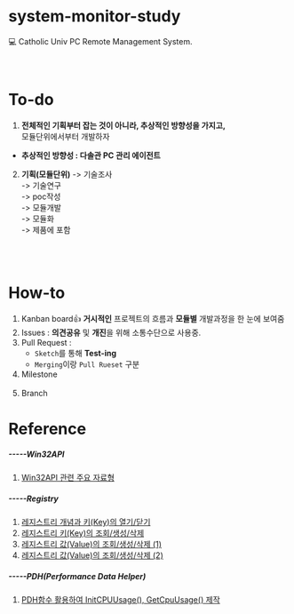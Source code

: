 # **system-monitor-study**
:computer: Catholic Univ PC Remote Management System.<br>
<br><br>
# To-do
1. **전체적인 기획부터 잡는 것이 아니라, 추상적인 방향성을 가지고,**<br> 
모듈단위에서부터 개발하자<br>

* **추상적인 방향성 : 다솔관 PC 관리 에이전트**<br>

2. **기획(모듈단위)**
-> 기술조사 <br>
-> 기술연구 <br>
-> poc작성 <br>
-> 모듈개발 <br>
-> 모듈화 <br>
-> 제품에 포함<br>

<br><br>

# How-to
1. Kanban board:+1: **거시적인** 프로젝트의 흐름과 **모듈별** 개발과정을 한 눈에 보여줌 
2. Issues : **의견공유** 및 **개진**을 위해 소통수단으로 사용중.
3. Pull Request : 
   -  `Sketch`를 통해 **Test-ing**
   -  `Merging`이랑 `Pull Rueset` 구분
4. Milestone<br><br>
5.  Branch

# Reference

##### -----Win32API

1. [Win32API 관련 주요 자료형](https://jongwuner.github.io/2019/09/08/Win32API-주요-자료형/)

##### -----Registry

1. [레지스트리 개념과 키(Key)의 열기/닫기](https://jongwuner.github.io/2019/09/08/레지스트리-키의-열기,닫기/)
2. [레지스트리 키(Key)의 조회/생성/삭제](https://jongwuner.github.io/2019/10/03/레지스트리-키의-조회,생성,삭제/)
3. [레지스트리 값(Value)의 조회/생성/삭제 (1)](https://jongwuner.github.io/2019/10/03/레지스트리-기본값의-조회,수정/)
4. [레지스트리 값(Value)의 조회/생성/삭제 (2)](https://jongwuner.github.io/2019/10/03/레지스트리-기본값의-조회,수정/)

##### -----PDH(Performance Data Helper) 

1. [PDH함수 활용하여 InitCPUUsage(), GetCpuUsage() 제작](https://github.com/22hours/system-monitor-study/blob/master/module/CPU/CpuData.cpp)

